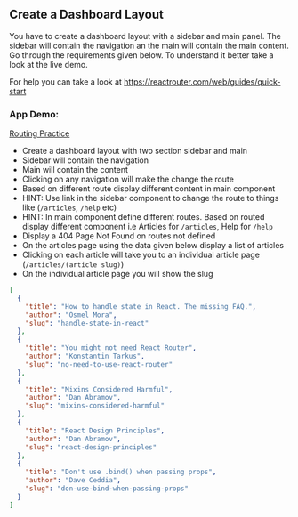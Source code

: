 ## Create a Dashboard Layout

You have to create a dashboard layout with a sidebar and main panel. The sidebar will contain the navigation an the main will contain the main content. Go through the requirements given below. To understand it better take a look at the live demo.

For help you can take a look at https://reactrouter.com/web/guides/quick-start

### App Demo:

[Routing Practice](https://q5on1.csb.app/)

- Create a dashboard layout with two section sidebar and main
- Sidebar will contain the navigation
- Main will contain the content
- Clicking on any navigation will make the change the route
- Based on different route display different content in main component
- HINT: Use link in the sidebar component to change the route to things like (`/articles`, `/help` etc)
- HINT: In main component define different routes. Based on routed display different component i.e Articles for `/articles`, Help for `/help`
- Display a 404 Page Not Found on routes not defined
- On the articles page using the data given below display a list of articles
- Clicking on each article will take you to an individual article page (`/articles/(article slug)`)
- On the individual article page you will show the slug

```json
[
  {
    "title": "How to handle state in React. The missing FAQ.",
    "author": "Osmel Mora",
    "slug": "handle-state-in-react"
  },
  {
    "title": "You might not need React Router",
    "author": "Konstantin Tarkus",
    "slug": "no-need-to-use-react-router"
  },
  {
    "title": "Mixins Considered Harmful",
    "author": "Dan Abramov",
    "slug": "mixins-considered-harmful"
  },
  {
    "title": "React Design Principles",
    "author": "Dan Abramov",
    "slug": "react-design-principles"
  },
  {
    "title": "Don't use .bind() when passing props",
    "author": "Dave Ceddia",
    "slug": "don-use-bind-when-passing-props"
  }
]
```

